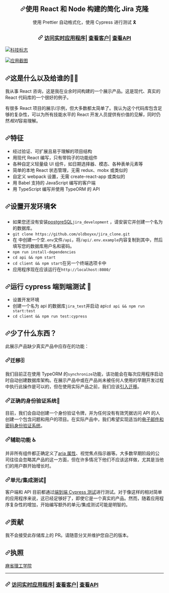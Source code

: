 <div class="Box-sc-g0xbh4-0 bJMeLZ js-snippet-clipboard-copy-unpositioned" data-hpc="true"><article class="markdown-body entry-content container-lg" itemprop="text"><h1 align="center" tabindex="-1" dir="auto"><a id="user-content-a-simplified-jira-clone-built-with-react-and-node" class="anchor" aria-hidden="true" tabindex="-1" href="#a-simplified-jira-clone-built-with-react-and-node"><svg class="octicon octicon-link" viewBox="0 0 16 16" version="1.1" width="16" height="16" aria-hidden="true"><path d="m7.775 3.275 1.25-1.25a3.5 3.5 0 1 1 4.95 4.95l-2.5 2.5a3.5 3.5 0 0 1-4.95 0 .751.751 0 0 1 .018-1.042.751.751 0 0 1 1.042-.018 1.998 1.998 0 0 0 2.83 0l2.5-2.5a2.002 2.002 0 0 0-2.83-2.83l-1.25 1.25a.751.751 0 0 1-1.042-.018.751.751 0 0 1-.018-1.042Zm-4.69 9.64a1.998 1.998 0 0 0 2.83 0l1.25-1.25a.751.751 0 0 1 1.042.018.751.751 0 0 1 .018 1.042l-1.25 1.25a3.5 3.5 0 1 1-4.95-4.95l2.5-2.5a3.5 3.5 0 0 1 4.95 0 .751.751 0 0 1-.018 1.042.751.751 0 0 1-1.042.018 1.998 1.998 0 0 0-2.83 0l-2.5 2.5a1.998 1.998 0 0 0 0 2.83Z"></path></svg></a><font style="vertical-align: inherit;"><font style="vertical-align: inherit;">使用 React 和 Node 构建的简化 Jira 克隆</font></font></h1>
<div align="center" dir="auto"><font style="vertical-align: inherit;"><font style="vertical-align: inherit;">使用 Prettier 自动格式化，使用 Cypress 进行测试 🎗</font></font></div>
<h3 align="center" tabindex="-1" dir="auto"><a id="user-content---visit-the-live-app---view-client---view-api" class="anchor" aria-hidden="true" tabindex="-1" href="#--visit-the-live-app---view-client---view-api"><svg class="octicon octicon-link" viewBox="0 0 16 16" version="1.1" width="16" height="16" aria-hidden="true"><path d="m7.775 3.275 1.25-1.25a3.5 3.5 0 1 1 4.95 4.95l-2.5 2.5a3.5 3.5 0 0 1-4.95 0 .751.751 0 0 1 .018-1.042.751.751 0 0 1 1.042-.018 1.998 1.998 0 0 0 2.83 0l2.5-2.5a2.002 2.002 0 0 0-2.83-2.83l-1.25 1.25a.751.751 0 0 1-1.042-.018.751.751 0 0 1-.018-1.042Zm-4.69 9.64a1.998 1.998 0 0 0 2.83 0l1.25-1.25a.751.751 0 0 1 1.042.018.751.751 0 0 1 .018 1.042l-1.25 1.25a3.5 3.5 0 1 1-4.95-4.95l2.5-2.5a3.5 3.5 0 0 1 4.95 0 .751.751 0 0 1-.018 1.042.751.751 0 0 1-1.042.018 1.998 1.998 0 0 0-2.83 0l-2.5 2.5a1.998 1.998 0 0 0 0 2.83Z"></path></svg></a>
  <a href="https://jira.ivorreic.com/" rel="nofollow"><font style="vertical-align: inherit;"><font style="vertical-align: inherit;">访问实时应用程序</font></font></a><font style="vertical-align: inherit;"><font style="vertical-align: inherit;">|
  </font></font><a href="https://github.com/oldboyxx/jira_clone/tree/master/client"><font style="vertical-align: inherit;"><font style="vertical-align: inherit;">查看客户</font></font></a><font style="vertical-align: inherit;"><font style="vertical-align: inherit;">|
  </font></font><a href="https://github.com/oldboyxx/jira_clone/tree/master/api"><font style="vertical-align: inherit;"><font style="vertical-align: inherit;">查看API</font></font></a>
</h3>
<p dir="auto"><a target="_blank" rel="noopener noreferrer nofollow" href="https://camo.githubusercontent.com/8b83a6817befbbcdd7397fe410b6eb739731169a7bfa295822e9c64eeeede829/68747470733a2f2f692e6962622e636f2f4456466a38504c2f746563682d69636f6e732e6a7067"><img src="https://camo.githubusercontent.com/8b83a6817befbbcdd7397fe410b6eb739731169a7bfa295822e9c64eeeede829/68747470733a2f2f692e6962622e636f2f4456466a38504c2f746563682d69636f6e732e6a7067" alt="科技标志" data-canonical-src="https://i.ibb.co/DVFj8PL/tech-icons.jpg" style="max-width: 100%;"></a></p>
<p dir="auto"><a target="_blank" rel="noopener noreferrer nofollow" href="https://camo.githubusercontent.com/cbae5749b035643d46f3692d6a12ca9d74e4b5aa103e1bb85b4c44af79d9825f/68747470733a2f2f692e6962622e636f2f5733715676436e2f6a6972612d6f7074696d697a65642e6a7067"><img src="https://camo.githubusercontent.com/cbae5749b035643d46f3692d6a12ca9d74e4b5aa103e1bb85b4c44af79d9825f/68747470733a2f2f692e6962622e636f2f5733715676436e2f6a6972612d6f7074696d697a65642e6a7067" alt="应用截图" data-canonical-src="https://i.ibb.co/W3qVvCn/jira-optimized.jpg" style="max-width: 100%;"></a></p>
<h2 tabindex="-1" dir="auto"><a id="user-content-what-is-this-and-who-is-it-for-️" class="anchor" aria-hidden="true" tabindex="-1" href="#what-is-this-and-who-is-it-for-️"><svg class="octicon octicon-link" viewBox="0 0 16 16" version="1.1" width="16" height="16" aria-hidden="true"><path d="m7.775 3.275 1.25-1.25a3.5 3.5 0 1 1 4.95 4.95l-2.5 2.5a3.5 3.5 0 0 1-4.95 0 .751.751 0 0 1 .018-1.042.751.751 0 0 1 1.042-.018 1.998 1.998 0 0 0 2.83 0l2.5-2.5a2.002 2.002 0 0 0-2.83-2.83l-1.25 1.25a.751.751 0 0 1-1.042-.018.751.751 0 0 1-.018-1.042Zm-4.69 9.64a1.998 1.998 0 0 0 2.83 0l1.25-1.25a.751.751 0 0 1 1.042.018.751.751 0 0 1 .018 1.042l-1.25 1.25a3.5 3.5 0 1 1-4.95-4.95l2.5-2.5a3.5 3.5 0 0 1 4.95 0 .751.751 0 0 1-.018 1.042.751.751 0 0 1-1.042.018 1.998 1.998 0 0 0-2.83 0l-2.5 2.5a1.998 1.998 0 0 0 0 2.83Z"></path></svg></a><font style="vertical-align: inherit;"><font style="vertical-align: inherit;">这是什么以及给谁的🤷&zwj;♀️</font></font></h2>
<p dir="auto"><font style="vertical-align: inherit;"><font style="vertical-align: inherit;">我从事 React 咨询，这是我在业余时间构建的一个展示产品。</font><font style="vertical-align: inherit;">这是现代、真实的 React 代码库的一个很好的例子。</font></font></p>
<p dir="auto"><font style="vertical-align: inherit;"><font style="vertical-align: inherit;">有很多 React 项目的展示/示例，但大多数都太简单了。</font><font style="vertical-align: inherit;">我认为这个代码库包含足够的复杂性，可以为所有技能水平的 React 开发人员提供有价值的见解，同时仍然</font></font><em><font style="vertical-align: inherit;"><font style="vertical-align: inherit;">相对</font></font></em><font style="vertical-align: inherit;"><font style="vertical-align: inherit;">容易理解。</font></font></p>
<h2 tabindex="-1" dir="auto"><a id="user-content-features" class="anchor" aria-hidden="true" tabindex="-1" href="#features"><svg class="octicon octicon-link" viewBox="0 0 16 16" version="1.1" width="16" height="16" aria-hidden="true"><path d="m7.775 3.275 1.25-1.25a3.5 3.5 0 1 1 4.95 4.95l-2.5 2.5a3.5 3.5 0 0 1-4.95 0 .751.751 0 0 1 .018-1.042.751.751 0 0 1 1.042-.018 1.998 1.998 0 0 0 2.83 0l2.5-2.5a2.002 2.002 0 0 0-2.83-2.83l-1.25 1.25a.751.751 0 0 1-1.042-.018.751.751 0 0 1-.018-1.042Zm-4.69 9.64a1.998 1.998 0 0 0 2.83 0l1.25-1.25a.751.751 0 0 1 1.042.018.751.751 0 0 1 .018 1.042l-1.25 1.25a3.5 3.5 0 1 1-4.95-4.95l2.5-2.5a3.5 3.5 0 0 1 4.95 0 .751.751 0 0 1-.018 1.042.751.751 0 0 1-1.042.018 1.998 1.998 0 0 0-2.83 0l-2.5 2.5a1.998 1.998 0 0 0 0 2.83Z"></path></svg></a><font style="vertical-align: inherit;"><font style="vertical-align: inherit;">特征</font></font></h2>
<ul dir="auto">
<li><font style="vertical-align: inherit;"><font style="vertical-align: inherit;">经过验证、可扩展且易于理解的项目结构</font></font></li>
<li><font style="vertical-align: inherit;"><font style="vertical-align: inherit;">用现代 React 编写，只有带钩子的功能组件</font></font></li>
<li><font style="vertical-align: inherit;"><font style="vertical-align: inherit;">各种自定义轻量级 UI 组件，如日期选择器、模态、各种表单元素等</font></font></li>
<li><font style="vertical-align: inherit;"><font style="vertical-align: inherit;">简单的本地 React 状态管理，无需 redux、mobx 或类似的</font></font></li>
<li><font style="vertical-align: inherit;"><font style="vertical-align: inherit;">自定义 webpack 设置，无需 create-react-app 或类似的</font></font></li>
<li><font style="vertical-align: inherit;"><font style="vertical-align: inherit;">用 Babel 支持的 JavaScript 编写的客户端</font></font></li>
<li><font style="vertical-align: inherit;"><font style="vertical-align: inherit;">用 TypeScript 编写并使用 TypeORM 的 API</font></font></li>
</ul>
<h2 tabindex="-1" dir="auto"><a id="user-content-setting-up-development-environment-" class="anchor" aria-hidden="true" tabindex="-1" href="#setting-up-development-environment-"><svg class="octicon octicon-link" viewBox="0 0 16 16" version="1.1" width="16" height="16" aria-hidden="true"><path d="m7.775 3.275 1.25-1.25a3.5 3.5 0 1 1 4.95 4.95l-2.5 2.5a3.5 3.5 0 0 1-4.95 0 .751.751 0 0 1 .018-1.042.751.751 0 0 1 1.042-.018 1.998 1.998 0 0 0 2.83 0l2.5-2.5a2.002 2.002 0 0 0-2.83-2.83l-1.25 1.25a.751.751 0 0 1-1.042-.018.751.751 0 0 1-.018-1.042Zm-4.69 9.64a1.998 1.998 0 0 0 2.83 0l1.25-1.25a.751.751 0 0 1 1.042.018.751.751 0 0 1 .018 1.042l-1.25 1.25a3.5 3.5 0 1 1-4.95-4.95l2.5-2.5a3.5 3.5 0 0 1 4.95 0 .751.751 0 0 1-.018 1.042.751.751 0 0 1-1.042.018 1.998 1.998 0 0 0-2.83 0l-2.5 2.5a1.998 1.998 0 0 0 0 2.83Z"></path></svg></a><font style="vertical-align: inherit;"><font style="vertical-align: inherit;">设置开发环境🛠</font></font></h2>
<ul dir="auto">
<li><font style="vertical-align: inherit;"><font style="vertical-align: inherit;">如果您还没有</font><font style="vertical-align: inherit;">安装</font></font><a href="https://www.postgresql.org/" rel="nofollow"><font style="vertical-align: inherit;"><font style="vertical-align: inherit;">postgreSQL</font></font></a><font style="vertical-align: inherit;"></font><code>jira_development</code><font style="vertical-align: inherit;"><font style="vertical-align: inherit;"> ，请安装它并创建一个名为 的数据库。</font></font></li>
<li><code>git clone https://github.com/oldboyxx/jira_clone.git</code></li>
<li><font style="vertical-align: inherit;"><font style="vertical-align: inherit;">在 中创建一个空</font></font><code>.env</code><font style="vertical-align: inherit;"><font style="vertical-align: inherit;">文件</font></font><code>/api</code><font style="vertical-align: inherit;"><font style="vertical-align: inherit;">，将</font></font><code>/api/.env.example</code><font style="vertical-align: inherit;"><font style="vertical-align: inherit;">内容复制到其中，然后填写您的数据库用户名和密码。</font></font></li>
<li><code>npm run install-dependencies</code></li>
<li><code>cd api &amp;&amp; npm start</code></li>
<li><code>cd client &amp;&amp; npm start</code><font style="vertical-align: inherit;"><font style="vertical-align: inherit;">在另一个终端选项卡中</font></font></li>
<li><font style="vertical-align: inherit;"><font style="vertical-align: inherit;">应用程序现在应该运行在</font></font><code>http://localhost:8080/</code></li>
</ul>
<h2 tabindex="-1" dir="auto"><a id="user-content-running-cypress-end-to-end-tests-" class="anchor" aria-hidden="true" tabindex="-1" href="#running-cypress-end-to-end-tests-"><svg class="octicon octicon-link" viewBox="0 0 16 16" version="1.1" width="16" height="16" aria-hidden="true"><path d="m7.775 3.275 1.25-1.25a3.5 3.5 0 1 1 4.95 4.95l-2.5 2.5a3.5 3.5 0 0 1-4.95 0 .751.751 0 0 1 .018-1.042.751.751 0 0 1 1.042-.018 1.998 1.998 0 0 0 2.83 0l2.5-2.5a2.002 2.002 0 0 0-2.83-2.83l-1.25 1.25a.751.751 0 0 1-1.042-.018.751.751 0 0 1-.018-1.042Zm-4.69 9.64a1.998 1.998 0 0 0 2.83 0l1.25-1.25a.751.751 0 0 1 1.042.018.751.751 0 0 1 .018 1.042l-1.25 1.25a3.5 3.5 0 1 1-4.95-4.95l2.5-2.5a3.5 3.5 0 0 1 4.95 0 .751.751 0 0 1-.018 1.042.751.751 0 0 1-1.042.018 1.998 1.998 0 0 0-2.83 0l-2.5 2.5a1.998 1.998 0 0 0 0 2.83Z"></path></svg></a><font style="vertical-align: inherit;"><font style="vertical-align: inherit;">运行 cypress 端到端测试 🚥</font></font></h2>
<ul dir="auto">
<li><font style="vertical-align: inherit;"><font style="vertical-align: inherit;">设置开发环境</font></font></li>
<li><font style="vertical-align: inherit;"><font style="vertical-align: inherit;">创建一个名为 api 的数据库</font></font><code>jira_test</code><font style="vertical-align: inherit;"><font style="vertical-align: inherit;">并启动 api</font></font><code>cd api &amp;&amp; npm run start:test</code></li>
<li><code>cd client &amp;&amp; npm run test:cypress</code></li>
</ul>
<h2 tabindex="-1" dir="auto"><a id="user-content-whats-missing" class="anchor" aria-hidden="true" tabindex="-1" href="#whats-missing"><svg class="octicon octicon-link" viewBox="0 0 16 16" version="1.1" width="16" height="16" aria-hidden="true"><path d="m7.775 3.275 1.25-1.25a3.5 3.5 0 1 1 4.95 4.95l-2.5 2.5a3.5 3.5 0 0 1-4.95 0 .751.751 0 0 1 .018-1.042.751.751 0 0 1 1.042-.018 1.998 1.998 0 0 0 2.83 0l2.5-2.5a2.002 2.002 0 0 0-2.83-2.83l-1.25 1.25a.751.751 0 0 1-1.042-.018.751.751 0 0 1-.018-1.042Zm-4.69 9.64a1.998 1.998 0 0 0 2.83 0l1.25-1.25a.751.751 0 0 1 1.042.018.751.751 0 0 1 .018 1.042l-1.25 1.25a3.5 3.5 0 1 1-4.95-4.95l2.5-2.5a3.5 3.5 0 0 1 4.95 0 .751.751 0 0 1-.018 1.042.751.751 0 0 1-1.042.018 1.998 1.998 0 0 0-2.83 0l-2.5 2.5a1.998 1.998 0 0 0 0 2.83Z"></path></svg></a><font style="vertical-align: inherit;"><font style="vertical-align: inherit;">少了什么东西？</font></font></h2>
<p dir="auto"><font style="vertical-align: inherit;"><font style="vertical-align: inherit;">此展示产品缺少真实产品中应存在的功能：</font></font></p>
<h3 tabindex="-1" dir="auto"><a id="user-content-migrations-" class="anchor" aria-hidden="true" tabindex="-1" href="#migrations-"><svg class="octicon octicon-link" viewBox="0 0 16 16" version="1.1" width="16" height="16" aria-hidden="true"><path d="m7.775 3.275 1.25-1.25a3.5 3.5 0 1 1 4.95 4.95l-2.5 2.5a3.5 3.5 0 0 1-4.95 0 .751.751 0 0 1 .018-1.042.751.751 0 0 1 1.042-.018 1.998 1.998 0 0 0 2.83 0l2.5-2.5a2.002 2.002 0 0 0-2.83-2.83l-1.25 1.25a.751.751 0 0 1-1.042-.018.751.751 0 0 1-.018-1.042Zm-4.69 9.64a1.998 1.998 0 0 0 2.83 0l1.25-1.25a.751.751 0 0 1 1.042.018.751.751 0 0 1 .018 1.042l-1.25 1.25a3.5 3.5 0 1 1-4.95-4.95l2.5-2.5a3.5 3.5 0 0 1 4.95 0 .751.751 0 0 1-.018 1.042.751.751 0 0 1-1.042.018 1.998 1.998 0 0 0-2.83 0l-2.5 2.5a1.998 1.998 0 0 0 0 2.83Z"></path></svg></a><font style="vertical-align: inherit;"><font style="vertical-align: inherit;">迁移🗄</font></font></h3>
<p dir="auto"><font style="vertical-align: inherit;"><font style="vertical-align: inherit;">我们目前正在使用 TypeORM 的</font></font><code>synchronize</code><font style="vertical-align: inherit;"><font style="vertical-align: inherit;">功能，该功能会在每次应用程序启动时自动创建数据库架构。</font><font style="vertical-align: inherit;">在展示产品中或在产品尚未被任何人使用的早期开发过程中执行此操作是可以的，但在使用实际产品之前，我们应该</font></font><a href="https://github.com/typeorm/typeorm/blob/master/docs/migrations.md"><font style="vertical-align: inherit;"><font style="vertical-align: inherit;">引入迁移</font></font></a><font style="vertical-align: inherit;"><font style="vertical-align: inherit;">。</font></font></p>
<h3 tabindex="-1" dir="auto"><a id="user-content-proper-authentication-system-" class="anchor" aria-hidden="true" tabindex="-1" href="#proper-authentication-system-"><svg class="octicon octicon-link" viewBox="0 0 16 16" version="1.1" width="16" height="16" aria-hidden="true"><path d="m7.775 3.275 1.25-1.25a3.5 3.5 0 1 1 4.95 4.95l-2.5 2.5a3.5 3.5 0 0 1-4.95 0 .751.751 0 0 1 .018-1.042.751.751 0 0 1 1.042-.018 1.998 1.998 0 0 0 2.83 0l2.5-2.5a2.002 2.002 0 0 0-2.83-2.83l-1.25 1.25a.751.751 0 0 1-1.042-.018.751.751 0 0 1-.018-1.042Zm-4.69 9.64a1.998 1.998 0 0 0 2.83 0l1.25-1.25a.751.751 0 0 1 1.042.018.751.751 0 0 1 .018 1.042l-1.25 1.25a3.5 3.5 0 1 1-4.95-4.95l2.5-2.5a3.5 3.5 0 0 1 4.95 0 .751.751 0 0 1-.018 1.042.751.751 0 0 1-1.042.018 1.998 1.998 0 0 0-2.83 0l-2.5 2.5a1.998 1.998 0 0 0 0 2.83Z"></path></svg></a><font style="vertical-align: inherit;"><font style="vertical-align: inherit;">正确的身份验证系统🔐</font></font></h3>
<p dir="auto"><font style="vertical-align: inherit;"><font style="vertical-align: inherit;">目前，我们会自动创建一个身份验证令牌，并为任何没有有效凭据访问 API 的人创建一个包含问题和用户的项目。</font><font style="vertical-align: inherit;">在实际产品中，我们希望实现适当的</font></font><a href="https://www.google.com/search?q=email+and+password+authentication+node+js&amp;oq=email+and+password+authentication+node+js" rel="nofollow"><font style="vertical-align: inherit;"><font style="vertical-align: inherit;">电子邮件和密码身份验证系统</font></font></a><font style="vertical-align: inherit;"><font style="vertical-align: inherit;">。</font></font></p>
<h3 tabindex="-1" dir="auto"><a id="user-content-accessibility-" class="anchor" aria-hidden="true" tabindex="-1" href="#accessibility-"><svg class="octicon octicon-link" viewBox="0 0 16 16" version="1.1" width="16" height="16" aria-hidden="true"><path d="m7.775 3.275 1.25-1.25a3.5 3.5 0 1 1 4.95 4.95l-2.5 2.5a3.5 3.5 0 0 1-4.95 0 .751.751 0 0 1 .018-1.042.751.751 0 0 1 1.042-.018 1.998 1.998 0 0 0 2.83 0l2.5-2.5a2.002 2.002 0 0 0-2.83-2.83l-1.25 1.25a.751.751 0 0 1-1.042-.018.751.751 0 0 1-.018-1.042Zm-4.69 9.64a1.998 1.998 0 0 0 2.83 0l1.25-1.25a.751.751 0 0 1 1.042.018.751.751 0 0 1 .018 1.042l-1.25 1.25a3.5 3.5 0 1 1-4.95-4.95l2.5-2.5a3.5 3.5 0 0 1 4.95 0 .751.751 0 0 1-.018 1.042.751.751 0 0 1-1.042.018 1.998 1.998 0 0 0-2.83 0l-2.5 2.5a1.998 1.998 0 0 0 0 2.83Z"></path></svg></a><font style="vertical-align: inherit;"><font style="vertical-align: inherit;">辅助功能 ♿</font></font></h3>
<p dir="auto"><font style="vertical-align: inherit;"><font style="vertical-align: inherit;">并非所有组件都正确定义了</font></font><a href="https://developer.mozilla.org/en-US/docs/Web/Accessibility/ARIA" rel="nofollow"><font style="vertical-align: inherit;"><font style="vertical-align: inherit;">aria 属性</font></font></a><font style="vertical-align: inherit;"><font style="vertical-align: inherit;">、视觉焦点指示器等。大多数早期阶段的公司往往会忽略其产品的这一方面，但在许多情况下他们不应该这样做，尤其是当他们的用户群开始增长时。</font></font></p>
<h3 tabindex="-1" dir="auto"><a id="user-content-unitintegration-tests-" class="anchor" aria-hidden="true" tabindex="-1" href="#unitintegration-tests-"><svg class="octicon octicon-link" viewBox="0 0 16 16" version="1.1" width="16" height="16" aria-hidden="true"><path d="m7.775 3.275 1.25-1.25a3.5 3.5 0 1 1 4.95 4.95l-2.5 2.5a3.5 3.5 0 0 1-4.95 0 .751.751 0 0 1 .018-1.042.751.751 0 0 1 1.042-.018 1.998 1.998 0 0 0 2.83 0l2.5-2.5a2.002 2.002 0 0 0-2.83-2.83l-1.25 1.25a.751.751 0 0 1-1.042-.018.751.751 0 0 1-.018-1.042Zm-4.69 9.64a1.998 1.998 0 0 0 2.83 0l1.25-1.25a.751.751 0 0 1 1.042.018.751.751 0 0 1 .018 1.042l-1.25 1.25a3.5 3.5 0 1 1-4.95-4.95l2.5-2.5a3.5 3.5 0 0 1 4.95 0 .751.751 0 0 1-.018 1.042.751.751 0 0 1-1.042.018 1.998 1.998 0 0 0-2.83 0l-2.5 2.5a1.998 1.998 0 0 0 0 2.83Z"></path></svg></a><font style="vertical-align: inherit;"><font style="vertical-align: inherit;">单元/集成测试🧪</font></font></h3>
<p dir="auto"><font style="vertical-align: inherit;"><font style="vertical-align: inherit;">客户端和 API 目前都通过</font></font><a href="https://github.com/oldboyxx/jira_clone/tree/master/client/cypress/integration"><font style="vertical-align: inherit;"><font style="vertical-align: inherit;">端到端 Cypress 测试</font></font></a><font style="vertical-align: inherit;"><font style="vertical-align: inherit;">进行测试。</font><font style="vertical-align: inherit;">对于像这样的相对简单的应用程序来说，这已经足够好了，即使它是一个真实的产品。</font><font style="vertical-align: inherit;">然而，随着应用程序复杂性的增加，开始编写额外的单元/集成测试可能是明智的。</font></font></p>
<h2 tabindex="-1" dir="auto"><a id="user-content-contributing" class="anchor" aria-hidden="true" tabindex="-1" href="#contributing"><svg class="octicon octicon-link" viewBox="0 0 16 16" version="1.1" width="16" height="16" aria-hidden="true"><path d="m7.775 3.275 1.25-1.25a3.5 3.5 0 1 1 4.95 4.95l-2.5 2.5a3.5 3.5 0 0 1-4.95 0 .751.751 0 0 1 .018-1.042.751.751 0 0 1 1.042-.018 1.998 1.998 0 0 0 2.83 0l2.5-2.5a2.002 2.002 0 0 0-2.83-2.83l-1.25 1.25a.751.751 0 0 1-1.042-.018.751.751 0 0 1-.018-1.042Zm-4.69 9.64a1.998 1.998 0 0 0 2.83 0l1.25-1.25a.751.751 0 0 1 1.042.018.751.751 0 0 1 .018 1.042l-1.25 1.25a3.5 3.5 0 1 1-4.95-4.95l2.5-2.5a3.5 3.5 0 0 1 4.95 0 .751.751 0 0 1-.018 1.042.751.751 0 0 1-1.042.018 1.998 1.998 0 0 0-2.83 0l-2.5 2.5a1.998 1.998 0 0 0 0 2.83Z"></path></svg></a><font style="vertical-align: inherit;"><font style="vertical-align: inherit;">贡献</font></font></h2>
<p dir="auto"><font style="vertical-align: inherit;"><font style="vertical-align: inherit;">我不会接受此存储库上的 PR。</font><font style="vertical-align: inherit;">请随意分叉并维护您自己的版本。</font></font></p>
<h2 tabindex="-1" dir="auto"><a id="user-content-license" class="anchor" aria-hidden="true" tabindex="-1" href="#license"><svg class="octicon octicon-link" viewBox="0 0 16 16" version="1.1" width="16" height="16" aria-hidden="true"><path d="m7.775 3.275 1.25-1.25a3.5 3.5 0 1 1 4.95 4.95l-2.5 2.5a3.5 3.5 0 0 1-4.95 0 .751.751 0 0 1 .018-1.042.751.751 0 0 1 1.042-.018 1.998 1.998 0 0 0 2.83 0l2.5-2.5a2.002 2.002 0 0 0-2.83-2.83l-1.25 1.25a.751.751 0 0 1-1.042-.018.751.751 0 0 1-.018-1.042Zm-4.69 9.64a1.998 1.998 0 0 0 2.83 0l1.25-1.25a.751.751 0 0 1 1.042.018.751.751 0 0 1 .018 1.042l-1.25 1.25a3.5 3.5 0 1 1-4.95-4.95l2.5-2.5a3.5 3.5 0 0 1 4.95 0 .751.751 0 0 1-.018 1.042.751.751 0 0 1-1.042.018 1.998 1.998 0 0 0-2.83 0l-2.5 2.5a1.998 1.998 0 0 0 0 2.83Z"></path></svg></a><font style="vertical-align: inherit;"><font style="vertical-align: inherit;">执照</font></font></h2>
<p dir="auto"><a href="https://opensource.org/licenses/MIT" rel="nofollow"><font style="vertical-align: inherit;"><font style="vertical-align: inherit;">麻省理工学院</font></font></a></p>
<hr>
<h3 tabindex="-1" dir="auto"><a id="user-content---visit-the-live-app---view-client---view-api-1" class="anchor" aria-hidden="true" tabindex="-1" href="#--visit-the-live-app---view-client---view-api-1"><svg class="octicon octicon-link" viewBox="0 0 16 16" version="1.1" width="16" height="16" aria-hidden="true"><path d="m7.775 3.275 1.25-1.25a3.5 3.5 0 1 1 4.95 4.95l-2.5 2.5a3.5 3.5 0 0 1-4.95 0 .751.751 0 0 1 .018-1.042.751.751 0 0 1 1.042-.018 1.998 1.998 0 0 0 2.83 0l2.5-2.5a2.002 2.002 0 0 0-2.83-2.83l-1.25 1.25a.751.751 0 0 1-1.042-.018.751.751 0 0 1-.018-1.042Zm-4.69 9.64a1.998 1.998 0 0 0 2.83 0l1.25-1.25a.751.751 0 0 1 1.042.018.751.751 0 0 1 .018 1.042l-1.25 1.25a3.5 3.5 0 1 1-4.95-4.95l2.5-2.5a3.5 3.5 0 0 1 4.95 0 .751.751 0 0 1-.018 1.042.751.751 0 0 1-1.042.018 1.998 1.998 0 0 0-2.83 0l-2.5 2.5a1.998 1.998 0 0 0 0 2.83Z"></path></svg></a>
  <a href="https://jira.ivorreic.com/" rel="nofollow"><font style="vertical-align: inherit;"><font style="vertical-align: inherit;">访问实时应用程序</font></font></a><font style="vertical-align: inherit;"><font style="vertical-align: inherit;">|
  </font></font><a href="https://github.com/oldboyxx/jira_clone/tree/master/client"><font style="vertical-align: inherit;"><font style="vertical-align: inherit;">查看客户</font></font></a><font style="vertical-align: inherit;"><font style="vertical-align: inherit;">|
  </font></font><a href="https://github.com/oldboyxx/jira_clone/tree/master/api"><font style="vertical-align: inherit;"><font style="vertical-align: inherit;">查看API</font></font></a>
</h3>
</article></div>
